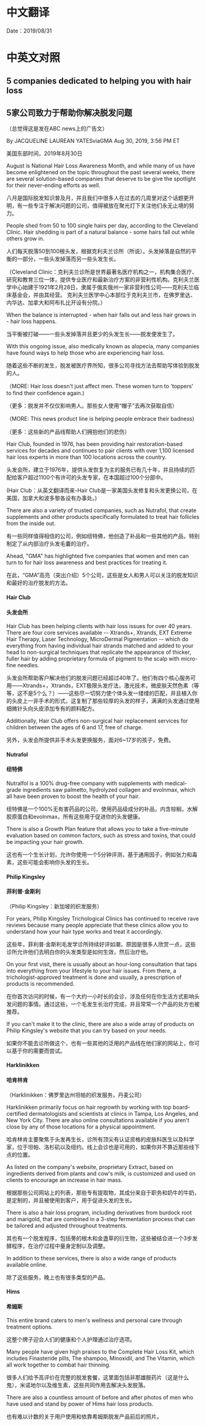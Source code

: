 # 中文翻译

Date：2019/08/31

# 中英文对照

## 5 companies dedicated to helping you with hair loss

## 5家公司致力于帮助你解决脱发问题

（总觉得这是发在ABC news上的广告文）

By JACQUELINE LAUREAN YATESviaGMA Aug 30, 2019, 3:56 PM ET

美国东部时间，2019年8月30日

August is National Hair Loss Awareness Month, and while many of us have become enlightened on the topic throughout the past several weeks, there are several solution-based companies that deserve to be give the spotlight for their never-ending efforts as well.

八月是国际脱发知识普及月，并且我们中很多人在过去的几周里对这个话题更开明，有一些专注于解决问题的公司，值得被放在聚光灯下关注他们永无止境的努力。

People shed from 50 to 100 single hairs per day, according to the Cleveland Clinic. Hair shedding is part of a natural balance - some hairs fall out while others grow in.

人们每天脱落50到100根头发，根据克利夫兰诊所（所说）。头发掉落是自然的平衡的一部分，一些头发掉落而另一些头发生长。

（Cleveland Clinic：克利夫兰诊所是世界最著名医疗机构之一，机构集合医疗、研究和教育三位一体，提供专业医疗和最新治疗方案的非营利性机构。克利夫兰医学中心始建于1921年2月28日，隶属于俄亥俄州一家非营利性公司——克利夫兰临床基金会，并由其经营。 克利夫兰医学中心本部位于克利夫兰市，在佛罗里达、内华达、加拿大和阿布扎比开设有分院。）

When the balance is interrupted - when hair falls out and less hair grows in - hair loss happens.

当平衡被打破——一些头发掉落并且更少的头发生长——脱发便发生了。

With this ongoing issue, also medically known as alopecia, many companies have found ways to help those who are experiencing hair loss.

随着这些不断的发生，脱发被医疗界所知，很多公司寻找方法去帮助写体验到脱发的人。

（MORE: Hair loss doesn't just affect men. These women turn to 'toppers' to find their confidence again.)

（更多：脱发并不仅仅影响男人。那些女人使用“帽子”去再次获取自信）

（MORE: This news product line is helping people embrace their badness)

（更多：这些新的产品线帮助人们拥抱他们的悲伤）

Hair Club, founded in 1976, has been providing hair restoration-based services for decades and continues to pair clients with over 1,100 licensed hair loss experts in more than 100 locations across the country.

头发会所，建立于1976年，提供头发恢复为主的服务已有几十年，并且持续的匹配给客户超过1100个有许可的头发专家，在本国超过100个分部中。

(Hair Club：从英文翻译而来-Hair Club是一家美国头发修复和头发更换公司，在美国，加拿大和波多黎各设有办事处。)

There are also a variety of trusted companies, such as Nutrafol, that create supplements and other products specifically formulated to treat hair follicles from the inside out.

有一些同样值得相信的公司，例如纽特佛，他创造了补品和一些其他的产品，特别制定了从内部治疗头发毛囊的治疗。

Ahead, "GMA" has highlighted five companies that women and men can turn to for hair loss awareness and best practices for treating it.

在此，“GMA”高亮（突出介绍）5个公司，这些是女人和男人可以关注的脱发知识和最好的治疗脱发的方法。

#### Hair Club

#### 头发会所

Hair Club has been helping clients with hair loss issues for over 40 years. There are four core services available -- Xtrands+, Xtrands, EXT Extreme Hair Therapy, Laser Technology, MicroDermal Pigmentation -- which do everything from having individual hair strands matched and added to your head to non-surgical techniques that replicate the appearance of thicker, fuller hair by adding proprietary formula of pigment to the scalp with micro-fine needles.

头发会所帮助客户解决他们的脱发问题已经超过40年了。他们有四个核心服务可用——Xtrands+，Xtrands，EXT极限头发疗法，激光技术，微皮肤天然色素（等等，这不是5个么？）——这些尽一切努力使个体头发一缕缕的匹配，并且植入你的头皮上一非手术的形式，这复制了那些较厚的头发的样子，满满的头发通过使用细微针头向头皮添加专有的颜料配方。

Additionally, Hair Club offers non-surgical hair replacement services for children between the ages of 6 and 17, free of charge.

另外，头发会所提供非手术头发更换服务，面对6~17岁的孩子，免费。

#### Nutrafol

#### 纽特佛

Nutralfol is a 100% drug-free company with supplements with medical-grade ingredients saw palmetto, hydrolyzed collagen and evolnmax, which all have been proven to boost the health of your hair.

纽特佛是一个100%无有害药品的公司，使用药品级成分的补品，内含棕榈，水解胶原蛋白和evolnmax，所有这些用于促进你的头发健康。

There is also a Growth Plan feature that allows you to take a five-minute evaluation based on common factors, such as stress and toxins, that could be impacting your hair growth.

这也有一个生长计划，允许你使用一个5分钟评测，基于通用因子，例如张力和毒素，这些可能会影响你头发的生长。

#### Philip Kingsley

#### 菲利普·金斯利

（Philip Kingsley：新加坡的织发服务）

For years, Philip Kingsley Trichological Clinics has continued to receive rave reviews because many people appreciate that these clinics allow you to understand how your hair type works and treat it accordingly.

这些年，菲利普·金斯利毛发学诊所持续好评如潮，原因是很多人欣赏一点，这些诊所允许他们去明白你的头发类型是如何生效，然后治疗他。

On your first visit, there is usually about an hour-long consultation that taps into everything from your lifestyle to your hair issues. From there, a trichologist-approved treatment is done and usually, a prescription of products is recommended.

在你首次访问的时候，有一个大约一小时长的会诊，涉及任何在你生活方式影响头发问题的事情。通过这些，一个毛发生长治疗完成，并且常常一个产品的处方也被推荐。

If you can't make it to the clinic, there are also a wide array of products on Philip Kingsley's website that you can try based on your needs.

如果你不能去诊所做这个，也有一些其他的泛用的产品线在他们家的网站上，你可以基于你的需要而尝试。

#### Harklinikken

#### 哈肯林肯

（Harklinikken：佛罗里达州坦帕的织发服务，丹麦公司）

Harklinikken primarily focus on hair regrowth by working with top board-certified dermatologists and scientists at clinics in Tampa, Los Angeles, and New York City. There are also online consultations available if you aren't close by any of those locations for a physical appointment.

哈肯林肯主要聚焦于头发再生长，诊所有顶尖有认证资格的皮肤科医生以及科学家，位于坦帕、洛杉矶以及纽约。线上会诊也是可用的，如果你并不靠近那些线下点的位置。

As listed on the company's website, proprietary Extract, based on ingredients derived from plants and cow's milk, is customized and used on clients to encourage an increase in hair mass.

根据那些公司网站上的列表，那些专有提取物，其成分来自于职务和奶牛的牛奶，是定制的，并且被使用到客户，用于促进头发的生长。

There is also a hair loss program, including derivatives from burdock root and marigold, that are combined in a 3-step fermentation process that can be tailored and adjusted throughout treatments.

其也有一个脱发程序，包括蒡的根木和金盏草的衍生物，这些被结合进一个3步发酵程序，在治疗过程中量身定制以及调整。

In addition to these services, there is also a wide range of products available online.

除了这些服务，晚上也有很多类型的产品。

#### Hims

#### 希姆斯

This entire brand caters to men's wellness and personal care through treatment options.

这整个牌子迎合人们的健康和个人护理通过治疗选项。

Many people have given high praises to the Complete Hair Loss Kit, which includes Finasteride pills, The shampoo, Minoxidil, and The Vitamin, which all work together to combat hair thinning.

很多人们给予高评价在完整的脱发套餐，这里面包括非那雄胺药片（这是什么鬼），米诺地尔以及维生素，这些共同作用去解决头发脱落。

There are also a countless amount of before and after photos of men who have used and stand by power of Hims hair loss products.

也有难以计数的关于用户使用和依靠希姆斯脱发产品前后的照片。